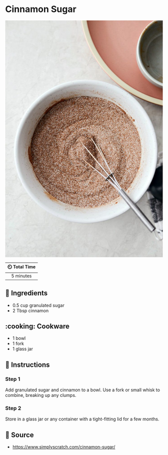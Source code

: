 # Cinnamon Sugar

![Cinnamon Sugar](../assets/images/cinnamon-sugar.jpg)

| :timer_clock: Total Time |
|:-----------------------: |
| 5 minutes |

## :salt: Ingredients

- 0.5 cup granulated sugar
- 2 Tbsp cinnamon

## :cooking: Cookware

- 1 bowl
- 1 fork
- 1 glass jar

## :pencil: Instructions

### Step 1

Add granulated sugar and cinnamon to a bowl. Use a fork or small whisk to combine, breaking up any clumps.

### Step 2

Store in a glass jar or any container with a tight-fitting lid for a few months.

## :link: Source

- <https://www.simplyscratch.com/cinnamon-sugar/>
